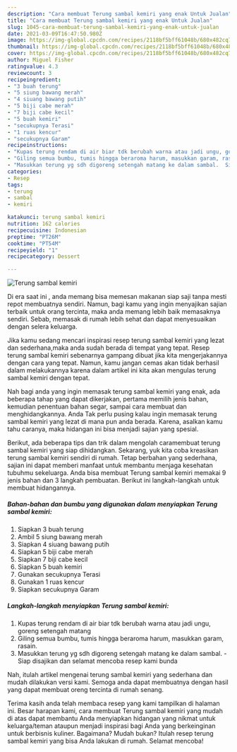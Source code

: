 ```yaml
---
description: "Cara membuat Terung sambal kemiri yang enak Untuk Jualan"
title: "Cara membuat Terung sambal kemiri yang enak Untuk Jualan"
slug: 1045-cara-membuat-terung-sambal-kemiri-yang-enak-untuk-jualan
date: 2021-03-09T16:47:50.980Z
image: https://img-global.cpcdn.com/recipes/2118bf5bff61048b/680x482cq70/terung-sambal-kemiri-foto-resep-utama.jpg
thumbnail: https://img-global.cpcdn.com/recipes/2118bf5bff61048b/680x482cq70/terung-sambal-kemiri-foto-resep-utama.jpg
cover: https://img-global.cpcdn.com/recipes/2118bf5bff61048b/680x482cq70/terung-sambal-kemiri-foto-resep-utama.jpg
author: Miguel Fisher
ratingvalue: 4.3
reviewcount: 3
recipeingredient:
- "3 buah terung"
- "5 siung bawang merah"
- "4 siuang bawang putih"
- "5 biji cabe merah"
- "7 biji cabe kecil"
- "5 buah kemiri"
- "secukupnya Terasi"
- "1 ruas kencur"
- "secukupnya Garam"
recipeinstructions:
- "Kupas terung rendam di air biar tdk berubah warna atau jadi ungu, goreng setengah matang"
- "Giling semua bumbu, tumis hingga beraroma harum, masukkan garam, rasain."
- "Masukkan terung yg sdh digoreng setengah matang ke dalam sambal.  Siap disajikan dan selamat mencoba resep kami bunda"
categories:
- Resep
tags:
- terung
- sambal
- kemiri

katakunci: terung sambal kemiri 
nutrition: 162 calories
recipecuisine: Indonesian
preptime: "PT26M"
cooktime: "PT54M"
recipeyield: "1"
recipecategory: Dessert

---
```



![Terung sambal kemiri](https://img-global.cpcdn.com/recipes/2118bf5bff61048b/680x482cq70/terung-sambal-kemiri-foto-resep-utama.jpg)

Di era  saat ini , anda memang bisa memesan makanan siap saji tanpa mesti repot membuatnya sendiri. Namun, bagi kamu yang ingin menyajikan sajian terbaik untuk orang tercinta, maka anda memang lebih baik memasaknya sendiri. Sebab, memasak di rumah lebih sehat dan dapat menyesuaikan dengan selera keluarga.

Jika kamu sedang mencari inspirasi resep terung sambal kemiri yang lezat dan sederhana,maka anda sudah berada di tempat yang tepat. Resep terung sambal kemiri  sebenarnya gampang dibuat jika kita mengerjakannya dengan cara yang tepat. Namun, kamu jangan cemas akan tidak berhasil dalam melakukannya 
karena dalam artikel ini kita akan mengulas terung sambal kemiri dengan tepat.  



Nah bagi anda yang ingin memasak terung sambal kemiri yang enak, ada beberapa tahap yang dapat dikerjakan, pertama memilih jenis bahan, kemudian penentuan bahan segar, sampai cara membuat dan menghidangkannya. Anda Tak perlu pusing kalau ingin memasak terung sambal kemiri yang lezat di mana pun anda berada. Karena, asalkan kamu  tahu caranya, maka hidangan ini bisa menjadi sajian yang spesial.

Berikut, ada beberapa tips dan trik dalam mengolah caramembuat terung sambal kemiri yang siap dihidangkan. Sekarang, yuk kita coba kreasikan terung sambal kemiri sendiri di rumah. Tetap berbahan yang sederhana, sajian ini dapat memberi manfaat untuk membantu menjaga kesehatan tubuhmu sekeluarga. Anda bisa membuat Terung sambal kemiri memakai 9 jenis bahan dan 3 langkah pembuatan. Berikut ini langkah-langkah untuk membuat hidangannya.

<!--inarticleads1-->

##### Bahan-bahan dan bumbu yang digunakan dalam menyiapkan Terung sambal kemiri:

1. Siapkan 3 buah terung
1. Ambil 5 siung bawang merah
1. Siapkan 4 siuang bawang putih
1. Siapkan 5 biji cabe merah
1. Siapkan 7 biji cabe kecil
1. Siapkan 5 buah kemiri
1. Gunakan secukupnya Terasi
1. Gunakan 1 ruas kencur
1. Siapkan secukupnya Garam




<!--inarticleads2-->

##### Langkah-langkah menyiapkan Terung sambal kemiri:

1. Kupas terung rendam di air biar tdk berubah warna atau jadi ungu, goreng setengah matang
1. Giling semua bumbu, tumis hingga beraroma harum, masukkan garam, rasain.
1. Masukkan terung yg sdh digoreng setengah matang ke dalam sambal.  - Siap disajikan dan selamat mencoba resep kami bunda




Nah, itulah artikel mengenai  terung sambal kemiri  yang sederhana dan mudah dilakukan versi kami. Semoga anda dapat membuatnya dengan hasil yang dapat membuat oreng tercinta di rumah senang. 

Terima kasih anda telah membaca resep yang kami tampilkan di halaman ini. Besar harapan kami, cara membuat  Terung sambal kemiri yang mudah di atas dapat membantu Anda menyiapkan hidangan yang nikmat untuk keluarga/teman ataupun menjadi inspirasi bagi Anda yang berkeinginan untuk berbisnis kuliner. Bagaimana? Mudah bukan? Itulah resep terung sambal kemiri yang bisa Anda lakukan di rumah. Selamat mencoba!

